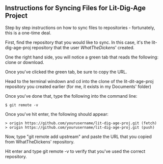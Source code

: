 ## Instructions for Syncing Files for Lit-Dig-Age Project

Step by step instructions on how to sync files to repositories - fortunately, this is a one-time deal. 

First, find the repository that you would like to sync. In this case, it's the lit-dig-age-proj repository that the user _WhatTheDickens_' created. 

One the right hand side, you will notice a green tab that reads the following: clone or download. 

Once you've clicked the green tab, be sure to copy the URL. 

Head to the terminal windown and cd into the clone of the lit-dit-age-proj repository you created earlier (for me, it exists in my Documents' folder)

Once you've done that, type the following into the command line: 

    $ git remote -v

Once you've hit enter, the following should appear: 

    > origin https://github.com/yourusername/lit-dig-age-proj.git (fetch)
    > origin https://github.com/yourusername/lit-dig-age-proj.git (push)

Now, type "git remote add upstream" and paste the URL that you copied from WhatTheDickens' repository. 

Hit enter and type git remote -v to verify that you've used the correct repository. 
